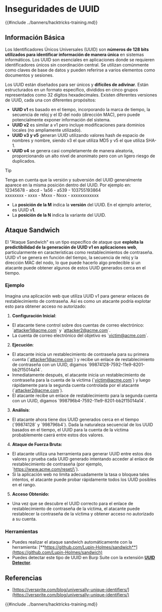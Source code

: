 # Inseguridades de UUID

{{#include ../banners/hacktricks-training.md}}

## Información Básica

Los Identificadores Únicos Universales (UUID) son **números de 128 bits utilizados para identificar información de manera única** en sistemas informáticos. Los UUID son esenciales en aplicaciones donde se requieren identificadores únicos sin coordinación central. Se utilizan comúnmente como claves de base de datos y pueden referirse a varios elementos como documentos y sesiones.

Los UUID están diseñados para ser únicos y **difíciles de adivinar**. Están estructurados en un formato específico, divididos en cinco grupos representados como 32 dígitos hexadecimales. Existen diferentes versiones de UUID, cada una con diferentes propósitos:

- **UUID v1** es basado en el tiempo, incorporando la marca de tiempo, la secuencia de reloj y el ID del nodo (dirección MAC), pero puede potencialmente exponer información del sistema.
- **UUID v2** es similar a v1 pero incluye modificaciones para dominios locales (no ampliamente utilizado).
- **UUID v3 y v5** generan UUID utilizando valores hash de espacio de nombres y nombre, siendo v3 el que utiliza MD5 y v5 el que utiliza SHA-1.
- **UUID v4** se genera casi completamente de manera aleatoria, proporcionando un alto nivel de anonimato pero con un ligero riesgo de duplicados.

> [!TIP]
> Tenga en cuenta que la versión y subversión del UUID generalmente aparece en la misma posición dentro del UUID. Por ejemplo en:\
> 12345678 - abcd - 1a56 - a539 - 103755193864\
> xxxxxxxx - xxxx - Mxxx - Nxxx - xxxxxxxxxxxx
>
> - La **posición de la M** indica la **versión** del UUID. En el ejemplo anterior, es UUID v**1**.
> - La **posición de la N** indica la variante del UUID.

## Ataque Sandwich

El "Ataque Sandwich" es un tipo específico de ataque que **exploita la predictibilidad de la generación de UUID v1 en aplicaciones web**, particularmente en características como restablecimientos de contraseña. UUID v1 se genera en función del tiempo, la secuencia de reloj y la dirección MAC del nodo, lo que puede hacerlo algo predecible si un atacante puede obtener algunos de estos UUID generados cerca en el tiempo.

### Ejemplo

Imagina una aplicación web que utiliza UUID v1 para generar enlaces de restablecimiento de contraseña. Así es como un atacante podría explotar esto para obtener acceso no autorizado:

1. **Configuración Inicial**:

- El atacante tiene control sobre dos cuentas de correo electrónico: \`attacker1@acme.com\` y \`attacker2@acme.com\`.
- La cuenta de correo electrónico del objetivo es \`victim@acme.com\`.

2. **Ejecución**:

- El atacante inicia un restablecimiento de contraseña para su primera cuenta (\`attacker1@acme.com\`) y recibe un enlace de restablecimiento de contraseña con un UUID, digamos \`99874128-7592-11e9-8201-bb2f15014a14\`.
- Inmediatamente después, el atacante inicia un restablecimiento de contraseña para la cuenta de la víctima (\`victim@acme.com\`) y luego rápidamente para la segunda cuenta controlada por el atacante (\`attacker2@acme.com\`).
- El atacante recibe un enlace de restablecimiento para la segunda cuenta con un UUID, digamos \`998796b4-7592-11e9-8201-bb2f15014a14\`.

3. **Análisis**:

- El atacante ahora tiene dos UUID generados cerca en el tiempo (\`99874128\` y \`998796b4\`). Dada la naturaleza secuencial de los UUID basados en el tiempo, el UUID para la cuenta de la víctima probablemente caerá entre estos dos valores.

4. **Ataque de Fuerza Bruta:**

- El atacante utiliza una herramienta para generar UUID entre estos dos valores y prueba cada UUID generado intentando acceder al enlace de restablecimiento de contraseña (por ejemplo, \`https://www.acme.com/reset/\<generated-UUID>\`).
- Si la aplicación web no limita adecuadamente la tasa o bloquea tales intentos, el atacante puede probar rápidamente todos los UUID posibles en el rango.

5. **Acceso Obtenido:**

- Una vez que se descubre el UUID correcto para el enlace de restablecimiento de contraseña de la víctima, el atacante puede restablecer la contraseña de la víctima y obtener acceso no autorizado a su cuenta.

### Herramientas

- Puedes realizar el ataque sandwich automáticamente con la herramienta: [**https://github.com/Lupin-Holmes/sandwich**](https://github.com/Lupin-Holmes/sandwich)
- Puedes detectar este tipo de UUID en Burp Suite con la extensión [**UUID Detector**](https://portswigger.net/bappstore/65f32f209a72480ea5f1a0dac4f38248).

## Referencias

- [https://versprite.com/blog/universally-unique-identifiers/](https://versprite.com/blog/universally-unique-identifiers/)

{{#include ../banners/hacktricks-training.md}}
